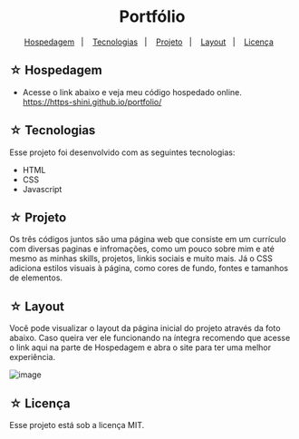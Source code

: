 <h1 align="center">Portfólio</h1>

<p align="center">
  <a href="#-hospedagem">Hospedagem</a>&nbsp;&nbsp;&nbsp;|&nbsp;&nbsp;&nbsp;
  <a href="#-tecnologias">Tecnologias</a>&nbsp;&nbsp;&nbsp;|&nbsp;&nbsp;&nbsp;
  <a href="#-projeto">Projeto</a>&nbsp;&nbsp;&nbsp;|&nbsp;&nbsp;&nbsp;
  <a href="#-layout">Layout</a>&nbsp;&nbsp;&nbsp;|&nbsp;&nbsp;&nbsp;
  <a href="#-licença">Licença</a>&nbsp;&nbsp;&nbsp;
</p>

## ☆ Hospedagem

- Acesse o link abaixo e veja meu código hospedado online.<br>
https://https-shini.github.io/portfolio/

## ☆ Tecnologias

Esse projeto foi desenvolvido com as seguintes tecnologias:
- HTML
- CSS
- Javascript

## ☆ Projeto

Os três códigos juntos são uma página web que consiste em um currículo com diversas paginas e infromações, como um pouco sobre mim e até mesmo as minhas skills, projetos, linkis sociais e muito mais. Já o CSS adiciona estilos visuais à página, como cores de fundo, fontes e tamanhos de elementos. 

## ☆ Layout

Você pode visualizar o layout da página inicial do projeto através da foto abaixo. Caso queira ver ele funcionando na íntegra recomendo que acesse o link aqui na parte de Hospedagem e abra o site para ter uma melhor experiência.<br>

![image](https://user-images.githubusercontent.com/100307080/229319662-b2ebcc52-b8c6-4bf0-ad17-dc61e8604e7b.png)

## ☆ Licença

Esse projeto está sob a licença MIT.
